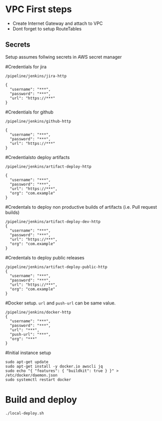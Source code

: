 # VPC First steps

- Create Internet Gateway and attach to VPC
- Dont forget to setup RouteTables


## Secrets

Setup assumes follwing secrets in AWS secret manager


#Credentials for jira
```
/pipeline/jenkins/jira-http

{
  "username": "***",
  "password": "***",
  "url": "https://***"
}
```

#Credentials for github 
```
/pipeline/jenkins/github-http

{
  "username": "***",
  "password": "***",
  "url": "https://***"
}
```


#Credentialsto deploy artifacts
```
/pipeline/jenkins/artifact-deploy-http

{
  "username": "***",
  "password": "***",
  "url": "https://***",
  "org": "com.example"
}

```

#Credentals to deploy non productive builds of artifacts (i.e. Pull request builds)
```
/pipeline/jenkins/artifact-deploy-dev-http
{
  "username": "***",
  "password": "***",
  "url": "https://***",
  "org": "com.example"
}
```

#Credentals to deploy public releases
```
/pipeline/jenkins/artifact-deploy-public-http
{
  "username": "***",
  "password": "***",
  "url": "https://***",
  "org": "com.example"
}
```


#Docker setup. `url` and `push-url` can be same value. 
```
/pipeline/jenkins/docker-http
{
  "username": "***",
  "password": "***",
  "url": "***",
  "push-url": "***",
  "org": "***"
}
```

#Initial instance setup
```
sudo apt-get update
sudo apt-get install -y docker.io awscli jq
sudo echo "{ "features": { "buildkit": true } }" > /etc/docker/daemon.json
sudo systemctl restart docker
```

# Build and deploy
```
./local-deploy.sh
```
